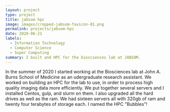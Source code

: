 ```yaml
---
layout: project
type: project
title: jabsom hpc
image: images/cropped-jabsom-favicon-01.png
permalink: projects/jabsom-hpc
date: 2020-06-21
labels:
  - Information Technology
  - Computer Science
  - Super Computing
summary: I built and HPC for the biosciences lab at JABSOM. 
---
```

In the summer of 2020 I started working at the Biosciences lab at John A. Burns School of Medicine as an udergraduate research assistant. We worked on building an HPC for
the lab to use, in order to process high quality imaging data more efficiently. We put together several servers and I installed Centos, gulp, and slurm on them. 
I also upgraded all the hard drives as well as the ram. We had sixteen servers all with 320gb of ram and twenty four terabytes of storage each. 
I named the HPC "Bubbles"!
